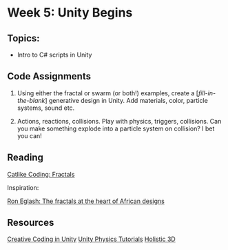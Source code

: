 # Week 5: Unity Begins

## Topics:

- Intro to C# scripts in Unity

## Code Assignments

1. Using either the fractal or swarm (or both!) examples, create a [*fill-in-the-blank*] generative design in Unity. Add materials, color, particle systems, sound etc.

2. Actions, reactions, collisions. Play with physics, triggers, collisions. Can you make something explode into a particle system on collision? I bet you can!

## Reading
[Catlike Coding: Fractals ](http://catlikecoding.com/unity/tutorials/constructing-a-fractal/)

Inspiration:

[Ron Eglash: The fractals at the heart of African designs](https://www.youtube.com/watch?v=7n36qV4Lk94)

## Resources

[Creative Coding in Unity](https://www.youtube.com/watch?v=7bPQ9L0hvXM)
[Unity Physics Tutorials](https://unity3d.com/learn/tutorials/topics/physics)
[Holistic 3D](http://holistic3d.com)






